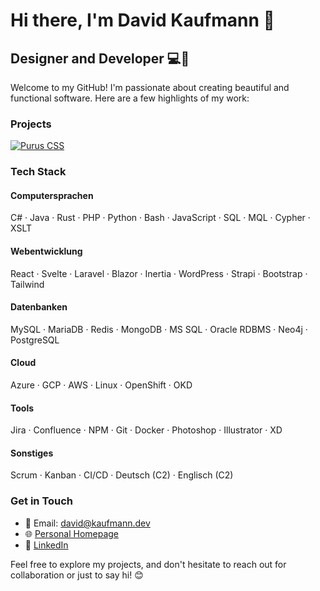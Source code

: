 # Hi there, I'm David Kaufmann 👋

## Designer and Developer 💻🎨

Welcome to my GitHub! I'm passionate about creating beautiful and functional software. Here are a few highlights of my work:

### Projects

[![Purus CSS](https://github-readme-stats.vercel.app/api/pin/?username=kaufmann-dev&repo=PurusCss&theme=dark)](https://github.com/kaufmann-dev/PurusCss)


### Tech Stack

#### Computersprachen
C# · Java · Rust · PHP · Python · Bash · JavaScript · SQL · MQL · Cypher · XSLT

#### Webentwicklung
React · Svelte · Laravel · Blazor · Inertia · WordPress · Strapi · Bootstrap · Tailwind

#### Datenbanken
MySQL · MariaDB · Redis · MongoDB · MS SQL · Oracle RDBMS · Neo4j · PostgreSQL

#### Cloud
Azure · GCP · AWS · Linux · OpenShift · OKD

#### Tools
Jira · Confluence · NPM · Git · Docker · Photoshop · Illustrator · XD

#### Sonstiges
Scrum · Kanban · CI/CD · Deutsch (C2) · Englisch (C2)

### Get in Touch

- 📧 Email: [david@kaufmann.dev](mailto:david@kaufmann.dev)
- 🌐 [Personal Homepage](https://david.kaufman.dev)
- 💼 [LinkedIn](https://www.linkedin.com/in/david-kaufmann-dev)

Feel free to explore my projects, and don't hesitate to reach out for collaboration or just to say hi! 😊
